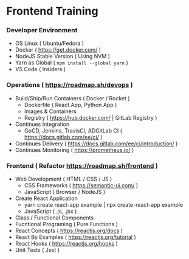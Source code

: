 # Frontend Training

### Developer Environment

- OS Linux ( Ubuntu/Fedora )
- Docker ( https://get.docker.com/ )
- NodeJS Stable Version ( Using NVM )
- Yarn as Global ( `npm install --global yarn` )
- VS Code ( Insiders )

### Operations ( https://roadmap.sh/devops )

- Build/Ship/Run Containers ( Docker / Rocket )
  - Dockerfile ( React App, Python App )
  - Images & Containers
  - Registry ( https://hub.docker.com/ | GitLab Registry )
- Continues Integration
  - GoCD, Jenkins, TravisCI, ADGitLab CI ( https://docs.gitlab.com/ee/ci/ )
- Continues Delivery ( https://docs.gitlab.com/ee/ci/introduction/ )
- Continues Monitoring ( https://prometheus.io/ )

### Frontend ( Refactor https://roadmap.sh/frontend )

- Web Development ( HTML / CSS / JS )
  - CSS Frameworks ( https://semantic-ui.com/ )
  - JavaScript ( Browser / NodeJS )
- Create React Application
  - yarn create react-app example | npx create-react-app example
  - JavaScript ( .js, .jsx )
- Class / Functional Components
- Fucntional Programing ( Pure Functions )
- React Concepts ( https://reactjs.org/docs )
- React By Examples ( https://reactjs.org/tutorial )
- React Hooks ( https://reactjs.org/hooks )
- Unit Tests ( Jest )
